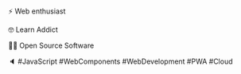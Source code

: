 
⚡ Web enthusiast  

🤓  Learn Addict

🤟🏿 Open Source Software  

🔈 #JavaScript #WebComponents #WebDevelopment #PWA #Cloud
